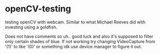# openCV-testing
testing openCV with webcam. Similar to what Michael Reeves did with investing using a goldfish.

Does not have comments so uh.. good luck and also it's supposed to filter only certain shades of blue. If not working try changing VideoCapture from '(1)' to like '(0)' or something idk use device manager to figure it out.
